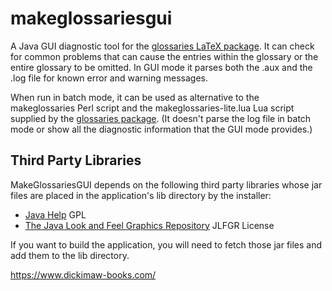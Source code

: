 # makeglossariesgui
A Java GUI diagnostic tool for the [glossaries LaTeX package](http://ctan.org/pkg/glossaries). It can check for common problems
that can cause the entries within the glossary or the entire
glossary to be omitted. In GUI mode it parses both the .aux
and the .log file for known error and warning messages.

When run in batch mode, it can be used as alternative to 
the makeglossaries Perl script and the makeglossaries-lite.lua 
Lua script supplied by the [glossaries package](http://ctan.org/pkg/glossaries). (It doesn't parse the log file in batch mode
or show all the diagnostic information that the GUI mode
provides.)

## Third Party Libraries

MakeGlossariesGUI depends on the following third party libraries
whose jar files are placed in the application's lib directory by
the installer:

* [Java Help](https://javahelp.java.net/) GPL
* [The Java Look and Feel Graphics Repository](http://www.oracle.com/technetwork/java/index-138612.html) JLFGR License

If you want to build the application, you will need to fetch those
jar files and add them to the lib directory.

https://www.dickimaw-books.com/
